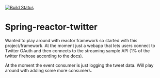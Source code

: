 [![Build Status](https://travis-ci.org/robhinds/spring-reactor-twitter.png)](https://travis-ci.org/robhinds/spring-reactor-twitter)

# Spring-reactor-twitter  

Wanted to play around with reactor framework so started with this project/framework.  At the moment just a webapp that lets users connect to Twitter OAuth and then connects to the streaming sample API (1% of the twitter firehose according to the docs).

At the moment the event consumer is just logging the tweet data. Will play around with adding some more consumers.
